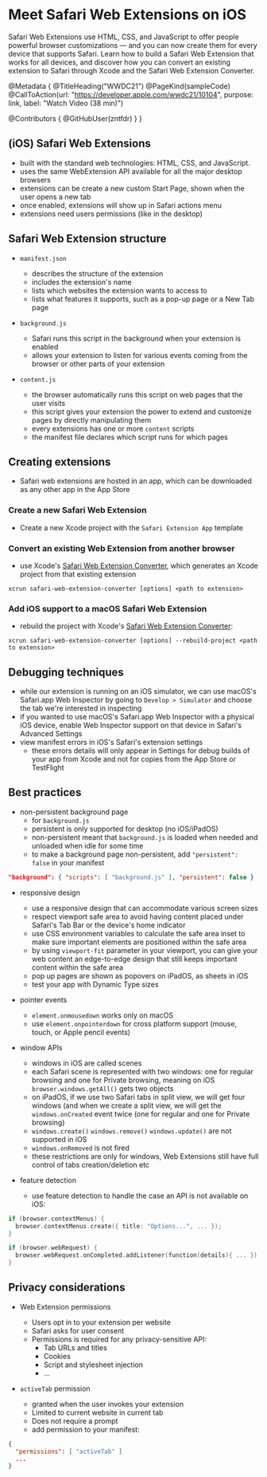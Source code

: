 # Meet Safari Web Extensions on iOS

Safari Web Extensions use HTML, CSS, and JavaScript to offer people powerful browser customizations — and you can now create them for every device that supports Safari. Learn how to build a Safari Web Extension that works for all devices, and discover how you can convert an existing extension to Safari through Xcode and the Safari Web Extension Converter.

@Metadata {
   @TitleHeading("WWDC21")
   @PageKind(sampleCode)
   @CallToAction(url: "https://developer.apple.com/wwdc21/10104", purpose: link, label: "Watch Video (38 min)")

   @Contributors {
      @GitHubUser(zntfdr)
   }
}



## (iOS) Safari Web Extensions

- built with the standard web technologies: HTML, CSS, and JavaScript. 
- uses the same WebExtension API available for all the major desktop browsers
- extensions can be create a new custom Start Page, shown when the user opens a new tab
- once enabled, extensions will show up in Safari actions menu
- extensions need users permissions (like in the desktop)

## Safari Web Extension structure

- `manifest.json`
  - describes the structure of the extension
  - includes the extension's name
  - lists which websites the extension wants to access to
  - lists what features it supports, such as a pop-up page or a New Tab page

- `background.js`
  - Safari runs this script in the background when your extension is enabled
  - allows your extension to listen for various events coming from the browser or other parts of your extension

- `content.js`
  - the browser automatically runs this script on web pages that the user visits
  - this script gives your extension the power to extend and customize pages by directly manipulating them
  - every extensions has one or more `content` scripts
  - the manifest file declares which script runs for which pages

## Creating extensions

- Safari web extensions are hosted in an app, which can be downloaded as any other app in the App Store

### Create a new Safari Web Extension 

- Create a new Xcode project with the `Safari Extension App` template

### Convert an existing Web Extension from another browser 

- use Xcode's [Safari Web Extension Converter][converter], which generates an Xcode project from that existing extension

```shell
xcrun safari-web-extension-converter [options] <path to extension> 
```

### Add iOS support to a macOS Safari Web Extension 

- rebuild the project with Xcode's [Safari Web Extension Converter][converter]:

```shell
xcrun safari-web-extension-converter [options] --rebuild-project <path to extension> 
```

## Debugging techniques

- while our extension is running on an iOS simulator, we can use macOS's Safari.app Web Inspector by going to `Develop > Simulator` and choose the tab we're interested in inspecting
- if you wanted to use macOS's Safari.app Web Inspector with a physical iOS device, enable Web Inspector support on that device in Safari's Advanced Settings
- view manifest errors in iOS's Safari's extension settings
  - these errors details will only appear in Settings for debug builds of your app from Xcode and not for copies from the App Store or TestFlight

## Best practices

- non-persistent background page
  - for `background.js` 
  - persistent is only supported for desktop (no iOS/iPadOS)
  - non-persistent meant that `background.js` is loaded when needed and unloaded when idle for some time
  - to make a background page non-persistent, add `"persistent": false` in your manifest

```json
"background": { "scripts": [ "background.js" ], "persistent": false }
```

- responsive design
  - use a responsive design that can accommodate various screen sizes
  - respect viewport safe area to avoid having content placed under Safari's Tab Bar or the device's home indicator
  - use CSS environment variables to calculate the safe area inset to make sure important elements are positioned within the safe area
  - by using `viewport-fit` parameter in your viewport, you can give your web content an edge-to-edge design that still keeps important content within the safe area
  - pop up pages are shown as popovers on iPadOS, as sheets in iOS
  - test your app with Dynamic Type sizes

- pointer events
  - `element.onmousedown` works only on macOS
  - use `element.onpointerdown` for cross platform support (mouse, touch, or Apple pencil events)

- window APIs
  - windows in iOS are called scenes
  - each Safari scene is represented with two windows: one for regular browsing and one for Private browsing, meaning on iOS `browser.windows.getAll()` gets two objects
  - on iPadOS, if we use two Safari tabs in split view, we will get four windows (and when we create a split view, we will get the `windows.onCreated` event twice (one for regular and one for Private browsing)
  - `windows.create()` `windows.remove()` `windows.update()` are not supported in iOS
  - `windows.onRemoved` is not fired
  - these restrictions are only for windows, Web Extensions still have full control of tabs creation/deletion etc

- feature detection
  - use feature detection to handle the case an API is not available on iOS:

```swift
if (browser.contextMenus) { 
  browser.contextMenus.create({ title: "Options...", ... });
}

if (browser.webRequest) { 
  browser.webRequest.onCompleted.addListener(function(details){ ... });
}
```

## Privacy considerations

- Web Extension permissions
  - Users opt in to your extension per website
  - Safari asks for user consent
  - Permissions is required for any privacy-sensitive API:
    - Tab URLs and titles
    - Cookies
    - Script and stylesheet injection
    - ...

- `activeTab` permission
  - granted when the user invokes your extension
  - Limited to current website in current tab
  - Does not require a prompt
  - add permission to your manifest:

```json
{
  "permissions": [ "activeTab" ]
  ...
}
```

[converter]: https://developer.apple.com/documentation/safariservices/safari_web_extensions/converting_a_web_extension_for_safari
